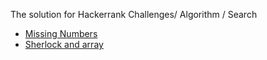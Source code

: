 The solution for Hackerrank Challenges/ Algorithm / Search

* [Missing Numbers](https://www.hackerrank.com/challenges/missing-numbers/problem)
* [Sherlock and array](https://www.hackerrank.com/challenges/sherlock-and-array/problem)


